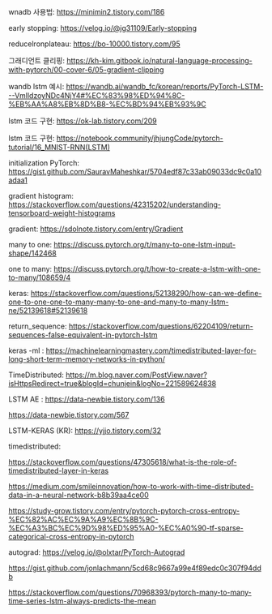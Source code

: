 

wnadb 사용법: https://minimin2.tistory.com/186

early stopping: https://velog.io/@jg31109/Early-stopping

reducelronplateau: https://bo-10000.tistory.com/95

그래디언트 클리핑: https://kh-kim.gitbook.io/natural-language-processing-with-pytorch/00-cover-6/05-gradient-clipping

wandb lstm 예시: https://wandb.ai/wandb_fc/korean/reports/PyTorch-LSTM---VmlldzoyNDc4NjY4#%EC%83%98%ED%94%8C-%EB%AA%A8%EB%8D%B8-%EC%BD%94%EB%93%9C

lstm 코드 구현: https://ok-lab.tistory.com/209

lstm 코드 구현: https://notebook.community/jhjungCode/pytorch-tutorial/16_MNIST-RNN(LSTM)

initialization PyTorch: https://gist.github.com/SauravMaheshkar/5704edf87c33ab09033dc9c0a10adaa1

gradient histogram: https://stackoverflow.com/questions/42315202/understanding-tensorboard-weight-histograms

gradient: https://sdolnote.tistory.com/entry/Gradient

many to one: https://discuss.pytorch.org/t/many-to-one-lstm-input-shape/142468

one to many: https://discuss.pytorch.org/t/how-to-create-a-lstm-with-one-to-many/108659/4

keras: https://stackoverflow.com/questions/52138290/how-can-we-define-one-to-one-one-to-many-many-to-one-and-many-to-many-lstm-ne/52139618#52139618

return_sequence: https://stackoverflow.com/questions/62204109/return-sequences-false-equivalent-in-pytorch-lstm

keras -ml : https://machinelearningmastery.com/timedistributed-layer-for-long-short-term-memory-networks-in-python/

TimeDistributed: https://m.blog.naver.com/PostView.naver?isHttpsRedirect=true&blogId=chunjein&logNo=221589624838

LSTM AE : https://data-newbie.tistory.com/136

https://data-newbie.tistory.com/567

LSTM-KERAS (KR): https://yjjo.tistory.com/32





timedistributed:

https://stackoverflow.com/questions/47305618/what-is-the-role-of-timedistributed-layer-in-keras

https://medium.com/smileinnovation/how-to-work-with-time-distributed-data-in-a-neural-network-b8b39aa4ce00

https://study-grow.tistory.com/entry/pytorch-pytorch-cross-entropy-%EC%82%AC%EC%9A%A9%EC%8B%9C-%EC%A3%BC%EC%9D%98%ED%95%A0-%EC%A0%90-tf-sparse-categorical-cross-entropy-in-pytorch



autograd: https://velog.io/@olxtar/PyTorch-Autograd

https://gist.github.com/jonlachmann/5cd68c9667a99e4f89edc0c307f94ddb

https://stackoverflow.com/questions/70968393/pytorch-many-to-many-time-series-lstm-always-predicts-the-mean
